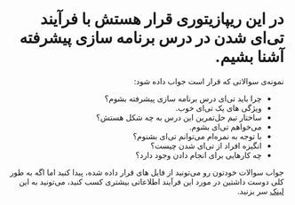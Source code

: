 <div dir="rtl">

# در این ریپازیتوری قرار هستش با فرآیند تی‌ای شدن در درس برنامه سازی پیشرفته آشنا بشیم.

نمونه‌ی سوالاتی که قرار است جواب داده شود:

+ چرا باید تی‌ای درس برنامه سازی پیشرفته بشوم؟
+ ویژگی های یک تی‌ای خوب.
+ ساختار تیم حل‌تمرین این درس به چه شکل هستش؟
+ می‌خواهم تی‌ای بشوم.
+ با توجه به نمره‌ام می‌‌توانم تی‌ای بشنوم؟
+ انگیزه افراد از تی‌ای شدن چیست؟
+ چه کارهایی برای انجام دادن وجود دارد؟


جواب سوالات خودتون رو می‌تونید از فایل های قرار داده شده، پیدا کنید اما اگه به طور کلی دوست داشتین در مورد این فرآیند اطلاعاتی بیشتری کسب کنید، می‌تونید به این [لینک](https://github.com/SBU-CE/ITP-AP-TA)  سر بزنید.

</div>
